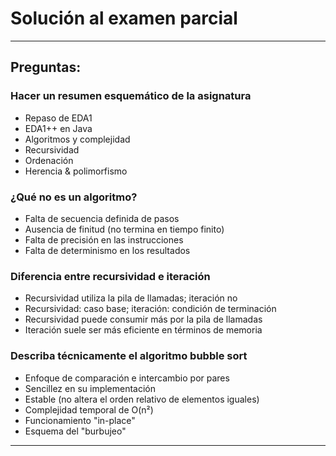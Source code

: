 # Solución al examen parcial

---

## Preguntas:

### Hacer un resumen esquemático de la asignatura

- Repaso de EDA1
- EDA1++ en Java
- Algoritmos y complejidad
- Recursividad
- Ordenación
- Herencia & polimorfismo

### ¿Qué no es un algoritmo?

- Falta de secuencia definida de pasos
- Ausencia de finitud (no termina en tiempo finito)
- Falta de precisión en las instrucciones
- Falta de determinismo en los resultados

### Diferencia entre recursividad e iteración

- Recursividad utiliza la pila de llamadas; iteración no
- Recursividad: caso base; iteración: condición de terminación
- Recursividad puede consumir más por la pila de llamadas
- Iteración suele ser más eficiente en términos de memoria

### Describa técnicamente el algoritmo bubble sort

- Enfoque de comparación e intercambio por pares
- Sencillez en su implementación
- Estable (no altera el orden relativo de elementos iguales)
- Complejidad temporal de O(n²)
- Funcionamiento "in-place"
- Esquema del "burbujeo"

---
